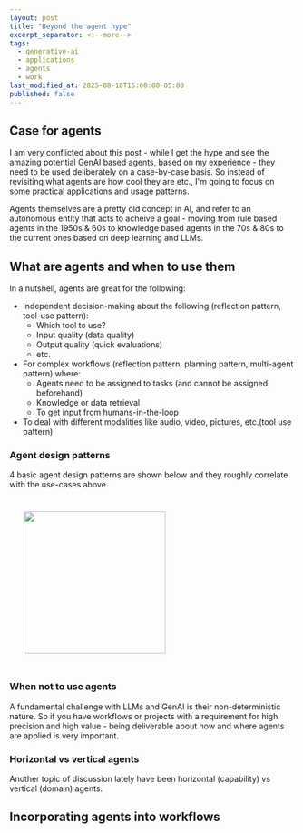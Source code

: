 ```yaml
---
layout: post
title: "Beyond the agent hype"
excerpt_separator: <!--more-->
tags:
  - generative-ai
  - applications
  - agents
  - work
last_modified_at: 2025-08-10T15:00:00-05:00
published: false
---
```


## Case for agents

I am very conflicted about this post - while I get the hype and see the amazing potential GenAI based agents, based on my experience - they need to be used deliberately on a case-by-case basis. So instead of revisiting what agents are how cool they are etc., I'm going to focus on some practical applications and usage patterns. 

Agents themselves are a pretty old concept in AI, and refer to an autonomous entity that acts to acheive a goal - moving from rule based agents in the 1950s & 60s to knowledge based agents in the 70s & 80s to the current ones based on deep learning and LLMs. 

## What are agents and when to use them

In a nutshell, agents are great for the following:

- Independent decision-making about the following (reflection pattern, tool-use pattern):
  - Which tool to use?
  - Input quality (data quality)
  - Output quality (quick evaluations)
  - etc.
- For complex workflows (reflection pattern, planning pattern, multi-agent pattern) where:
  - Agents need to be assigned to tasks (and cannot be assigned beforehand)
  - Knowledge or data retrieval
  - To get input from humans-in-the-loop
- To deal with different modalities like audio, video, pictures, etc.(tool use pattern)

### Agent design patterns

4 basic agent design patterns are shown below and they roughly correlate with the use-cases above.

<img align="center" height="250" style="padding: 25px;" src="https://substackcdn.com/image/fetch/$s_!4tX9!,f_auto,q_auto:good,fl_progressive:steep/https%3A%2F%2Fsubstack-post-media.s3.amazonaws.com%2Fpublic%2Fimages%2F24f54853-a119-4188-93ed-7a932ad0dc06_5726x2151.jpeg">

### When not to use agents

A fundamental challenge with LLMs and GenAI is their non-deterministic nature. So if you have workflows or projects with a requirement for high precision and high value - being deliverable about how and where agents are applied is very important.

### Horizontal vs vertical agents

Another topic of discussion lately have been horizontal (capability) vs vertical (domain) agents.

## Incorporating agents into workflows

